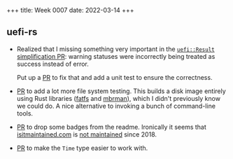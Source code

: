 +++
title: Week 0007
date: 2022-03-14
+++

## uefi-rs

* Realized that I missing something very important in the
  [`uefi::Result` simplification PR](https://github.com/rust-osdev/uefi-rs/pull/361):
  warning statuses were incorrectly being treated as success instead of error.
  
  Put up a [PR](https://github.com/rust-osdev/uefi-rs/pull/389) to fix
  that and add a unit test to ensure the correctness.

* [PR](https://github.com/rust-osdev/uefi-rs/pull/392) to add a lot more
  file system testing. This builds a disk image entirely using Rust
  libraries ([fatfs](https://crates.io/crates/fatfs) and
  [mbrman](https://crates.io/crates/mbrman)), which I didn't previously
  know we could do. A nice alternative to invoking a bunch of
  command-line tools.

* [PR](https://github.com/rust-osdev/uefi-rs/pull/393) to drop some
  badges from the readme. Ironically it seems that
  [isitmaintained.com](https://isitmaintained.com) is 
  [not maintained](https://github.com/mnapoli/IsItMaintained) since 2018.

* [PR](https://github.com/rust-osdev/uefi-rs/pull/395) to make the
  `Time` type easier to work with.
